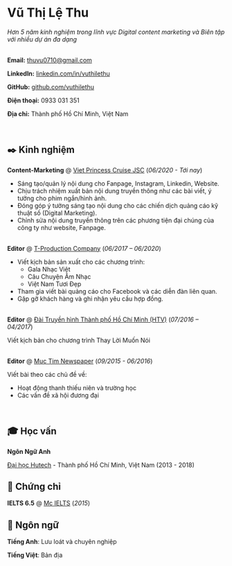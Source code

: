 # Vũ Thị Lệ Thu
*Hơn 5 năm kinh nghiệm trong lĩnh vực Digital content marketing và Biên tập với nhiều dự án đa dạng*<br><br>

**Email:** thuvu0710@gmail.com

**LinkedIn:** [linkedin.com/in/vuthilethu](https://www.linkedin.com/in/vuthilethu/)

**GitHub:** [github.com/vuthilethu](https://vuthilethu.github.io/vn)

**Điện thoại:** 0933 031 351

**Địa chỉ:** Thành phố Hồ Chí Minh, Việt Nam

<br>

## ✒️ Kinh nghiệm

**Content-Marketing** @ [Viet Princess Cruise JSC](https://www.saigonprincess.com.vn/) (*06/2020 - Tới nay*)
- Sáng tạo/quản lý nội dung cho Fanpage, Instagram, Linkedin, Website.
- Chịu trách nhiệm xuất bản nội dung truyền thông như các bài viết, ý tưởng cho phim ngắn/hình ảnh.
- Đóng góp ý tưởng sáng tạo nội dung cho các chiến dịch quảng cáo kỹ thuật số (Digital Marketing).
- Chỉnh sửa nội dung truyền thông trên các phương tiện đại chúng của công ty như website, Fanpage.
<br><br>

**Editor** @ [T-Production Company](https://www.youtube.com/c/TProductionChannel/community) (*06/2017 – 06/2020*)
- Viết kịch bản sản xuất cho các chương trình:
  - Gala Nhạc Việt
  - Câu Chuyện Âm Nhạc
  - Việt Nam Tươi Đẹp
- Tham gia viết bài quảng cáo cho Facebook và các diễn đàn liên quan.
- Gặp gỡ khách hàng và ghi nhận yêu cầu hợp đồng.
<br><br>

**Editor** @ [Đài Truyền hình Thành phố Hồ Chí Minh (HTV)](http://www.htv.com.vn/) (*07/2016 – 04/2017*)

Viết kịch bản cho chương trình Thay Lời Muốn Nói
<br><br>

**Editor** @ [Muc Tim Newspaper](http://muctim.com.vn/) (*09/2015 - 06/2016*)

Viết bài theo các chủ đề về: 
- Hoạt động thanh thiếu niên và trường học
- Các vấn đề xã hội đương đại
<br>

## 🎓 Học vấn
**Ngôn Ngữ Anh**

[Đại học Hutech](https://www.hutech.edu.vn/) - Thành phố Hồ Chí Minh, Việt Nam (2013 - 2018)

## 📜 Chứng chỉ
**IELTS 6.5** @ [Mc IELTS](https://mcielts.com/) (*2015*)

## 💬 Ngôn ngữ
**Tiếng Anh**: Lưu loát và chuyên nghiệp

**Tiếng Việt**: Bản địa
